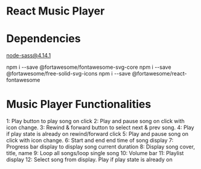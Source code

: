 # React Music Player

# Dependencies

node-sass@4.14.1

npm i --save @fortawesome/fontawesome-svg-core
npm i --save @fortawesome/free-solid-svg-icons
npm i --save @fortawesome/react-fontawesome

# Music Player Functionalities

1: Play button to play song on click
2: Play and pause song on click with icon change.
3: Rewind & forward button to select next & prev song.
4: Play if play state is already on rewind/forward click
5: Play and pause song on click with icon change.
6: Start and end end time of song display
7: Progress bar display to display song current duration
8: Display song cover, title, name
9: Loop all songs/loop single song
10: Volume bar
11: Playlist display
12: Select song from display. Play if play state is already on
